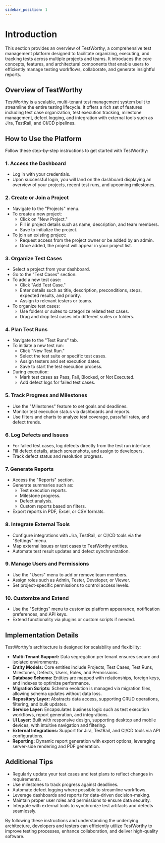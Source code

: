 ```yaml
---
sidebar_position: 1
---
```


# Introduction

This section provides an overview of TestWorthy, a comprehensive test management platform designed to facilitate organizing, executing, and tracking tests across multiple projects and teams. It introduces the core concepts, features, and architectural components that enable users to efficiently manage testing workflows, collaborate, and generate insightful reports.

## Overview of TestWorthy

TestWorthy is a scalable, multi-tenant test management system built to streamline the entire testing lifecycle. It offers a rich set of features including test case organization, test execution tracking, milestone management, defect logging, and integration with external tools such as Jira, TestRail, and CI/CD pipelines.

## How to Use the Platform

Follow these step-by-step instructions to get started with TestWorthy:

### 1. Access the Dashboard
- Log in with your credentials.
- Upon successful login, you will land on the dashboard displaying an overview of your projects, recent test runs, and upcoming milestones.

### 2. Create or Join a Project
- Navigate to the "Projects" menu.
- To create a new project:
  - Click on "New Project."
  - Fill in project details such as name, description, and team members.
  - Save to initialize the project.
- To join an existing project:
  - Request access from the project owner or be added by an admin.
  - Once added, the project will appear in your project list.

### 3. Organize Test Cases
- Select a project from your dashboard.
- Go to the "Test Cases" section.
- To add a new test case:
  - Click "Add Test Case."
  - Enter details such as title, description, preconditions, steps, expected results, and priority.
  - Assign to relevant testers or teams.
- To organize test cases:
  - Use folders or suites to categorize related test cases.
  - Drag and drop test cases into different suites or folders.

### 4. Plan Test Runs
- Navigate to the "Test Runs" tab.
- To initiate a new test run:
  - Click "New Test Run."
  - Select the test suite or specific test cases.
  - Assign testers and set execution dates.
  - Save to start the test execution process.
- During execution:
  - Mark test cases as Pass, Fail, Blocked, or Not Executed.
  - Add defect logs for failed test cases.

### 5. Track Progress and Milestones
- Use the "Milestones" feature to set goals and deadlines.
- Monitor test execution status via dashboards and reports.
- Use filters and charts to analyze test coverage, pass/fail rates, and defect trends.

### 6. Log Defects and Issues
- For failed test cases, log defects directly from the test run interface.
- Fill defect details, attach screenshots, and assign to developers.
- Track defect status and resolution progress.

### 7. Generate Reports
- Access the "Reports" section.
- Generate summaries such as:
  - Test execution reports.
  - Milestone progress.
  - Defect analysis.
  - Custom reports based on filters.
- Export reports in PDF, Excel, or CSV formats.

### 8. Integrate External Tools
- Configure integrations with Jira, TestRail, or CI/CD tools via the "Settings" menu.
- Map external issues or test cases to TestWorthy entities.
- Automate test result updates and defect synchronization.

### 9. Manage Users and Permissions
- Use the "Users" menu to add or remove team members.
- Assign roles such as Admin, Tester, Developer, or Viewer.
- Set project-specific permissions to control access levels.

### 10. Customize and Extend
- Use the "Settings" menu to customize platform appearance, notification preferences, and API keys.
- Extend functionality via plugins or custom scripts if needed.

## Implementation Details

TestWorthy's architecture is designed for scalability and flexibility:

- **Multi-Tenant Support:** Data segregation per tenant ensures secure and isolated environments.
- **Entity Models:** Core entities include Projects, Test Cases, Test Runs, Milestones, Defects, Users, Roles, and Permissions.
- **Database Schema:** Entities are mapped with relationships, foreign keys, and indexes to optimize performance.
- **Migration Scripts:** Schema evolution is managed via migration files, allowing schema updates without data loss.
- **Repository Layer:** Abstracts data access, supporting CRUD operations, filtering, and bulk updates.
- **Service Layer:** Encapsulates business logic such as test execution workflows, report generation, and integrations.
- **UI Layer:** Built with responsive design, supporting desktop and mobile devices, with intuitive navigation and filtering.
- **External Integrations:** Support for Jira, TestRail, and CI/CD tools via API configurations.
- **Reporting:** Dynamic report generation with export options, leveraging server-side rendering and PDF generation.

## Additional Tips

- Regularly update your test cases and test plans to reflect changes in requirements.
- Use milestones to track progress against deadlines.
- Automate defect logging where possible to streamline workflows.
- Leverage dashboards and reports for data-driven decision-making.
- Maintain proper user roles and permissions to ensure data security.
- Integrate with external tools to synchronize test artifacts and defects seamlessly.

By following these instructions and understanding the underlying architecture, developers and testers can efficiently utilize TestWorthy to improve testing processes, enhance collaboration, and deliver high-quality software.